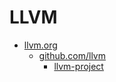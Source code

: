# LLVM

- [llvm.org](https://llvm.org/)
  - [github.com/llvm](https://github.com/llvm)
    - [llvm-project](https://github.com/llvm/llvm-project)

